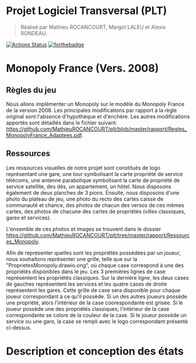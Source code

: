 # Projet Logiciel Transversal (PLT)
> Réalisé par Mathieu ROCANCOURT, Margot LALEU et Alexis RONDEAU.


[![Actions Status](https://github.com/cbares/plt/workflows/PLT%20build/badge.svg)](https://github.com/cbares/plt/actions)
[![forthebadge](https://forthebadge.com/images/badges/made-with-c-plus-plus.svg)](https://forthebadge.com)

# Monopoly France (Vers. 2008)
## Règles du jeu
Nous allons implémenter un Monopoly sur le modèle du Monopoly France de la version 2008. Les principales modifications par rapport à la règle original sont l'absence d'hypothèque et d'enchère. Les autres modifications apportés sont détaillés dans le fichier suivant: https://github.com/MathieuROCANCOURT/plt/blob/master/rapport/Regles_MonopolyFrance_Adaptees.pdf.

## Ressources

Les ressources visuelles de notre projet sont constitués de logo représentant une gare, une tour symbolisant la carte propriété de service télécoms, une antenne parabolique symbolisant la carte de propriété de service satellite, des dés, un appartement, un hôtel. Nous disposons également de deux planches de 3 pions. 
Ensuite, nous disposons d'une photo du plateau de jeu, une photo du recto des cartes caisse de communauté et chance, des photos de chacun des versos de ces mêmes cartes, des photos de chacune des cartes de propriétés (villes classiques, gares et services).

L'ensemble de ces photos et images se trouvent dans le dossier https://github.com/MathieuROCANCOURT/plt/tree/master/rapport/Ressources_Monopoly.

Afin de représenter quelles sont les propriétés possédées par un joueur, nous souhaitons représenter une grille, telle que sur la "ProprietesMonopoly.drawio.ong", où chaque case correspond à une des propriétés disponibles dans le jeu. Les 3 premières lignes de case représentent les propriétés classiques. Sur la dernière ligne, les deux cases de gauches représentent les services et les quatre cases de droite représentent les gares.
Cette grille de case sera disponible pour chaque joueur correspondant à ce qu'il possède. Si un des autres joueurs possède une propriété, alors l'intérieur de la case coorespondante est grisée. Si le joueur possède une des propriétés classiques, l'intérieur de la case correspondante se colore de la couleur de la case. Si le joueur possède un service ou une gare, la case se rempli avec le logo correspondant présenté ci-dessus.

# Description et conception des états

